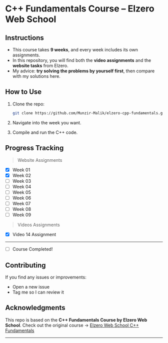 # C++ Fundamentals Course – Elzero Web School

## Instructions

* This course takes **9 weeks**, and every week includes its own assignments.
* In this repository, you will find both the **video assignments** and the **website tasks** from Elzero.
* My advice: **try solving the problems by yourself first**, then compare with my solutions here.

## How to Use

1. Clone the repo:

   ```bash
   git clone https://github.com/Munzir-Malik/elzero-cpp-fundamentals.git
   ```
2. Navigate into the week you want.
3. Compile and run the C++ code.

## Progress Tracking
> Website Assignments
* [x] Week 01
* [x] Week 02
* [ ] Week 03
* [ ] Week 04
* [ ] Week 05
* [ ] Week 06
* [ ] Week 07
* [ ] Week 08
* [ ] Week 09

> Videos Assignments
* [x] Video 14 Assignment

---
* [ ] Course Completed!



## Contributing

If you find any issues or improvements:

* Open a new issue
* Tag me so I can review it

## Acknowledgments

This repo is based on the **C++ Fundamentals Course by Elzero Web School**.
Check out the original course -> [Elzero Web School C++ Fundamentals](https://elzero.org/study/cplusplus-study-plan/)

---
